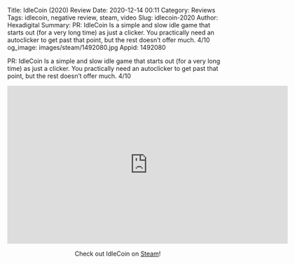 Title: IdleCoin (2020) Review
Date: 2020-12-14 00:11
Category: Reviews
Tags: idlecoin, negative review, steam, video
Slug: idlecoin-2020
Author: Hexadigital
Summary: PR: IdleCoin Is a simple and slow idle game that starts out (for a very long time) as just a clicker. You practically need an autoclicker to get past that point, but the rest doesn’t offer much. 4/10
og_image: images/steam/1492080.jpg
Appid: 1492080

PR: IdleCoin Is a simple and slow idle game that starts out (for a very long time) as just a clicker. You practically need an autoclicker to get past that point, but the rest doesn’t offer much. 4/10

<center><iframe src="https://www.youtube.com/embed/c8-qH2jdiTs?feature=oembed" allow="accelerometer; autoplay; encrypted-media; gyroscope; picture-in-picture" width="640" height="360" frameborder="0"></iframe>

Check out IdleCoin on [Steam](https://store.steampowered.com/app/1492080/?curator_clanid=34633900)!</center>